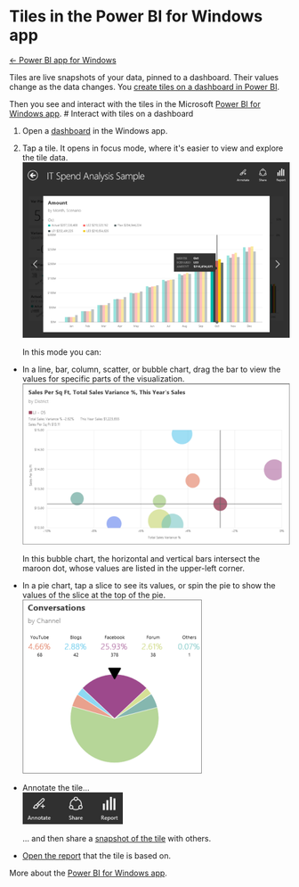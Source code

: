 <properties 
   pageTitle="Tiles in the Power BI for Windows app"
   description="Tiles in the Power BI for Windows app"
   services="powerbi" 
   documentationCenter="" 
   authors="jastru" 
   manager="mblythe" 
   editor=""
   tags=""/>
 
<tags
   ms.service="powerbi"
   ms.devlang="NA"
   ms.topic="article"
   ms.tgt_pltfrm="NA"
   ms.workload="powerbi"
   ms.date="10/15/2015"
   ms.author="jastru"/>

# Tiles in the Power BI for Windows app  
[← Power BI app for Windows](https://support.powerbi.com/knowledgebase/topics/75729-power-bi-app-for-windows)

Tiles are live snapshots of your data, pinned to a dashboard. Their values change as the data changes. You [create tiles on a dashboard in Power BI](http://support.powerbi.com/knowledgebase/articles/425669-tiles-in-power-bi).

Then you see and interact with the tiles in the Microsoft [Power BI for Windows app](http://support.powerbi.com/knowledgebase/articles/510917-get-started-with-the-power-bi-for-windows-app). # Interact with tiles on a dashboard

1.  Open a [dashboard](http://support.powerbi.com/knowledgebase/articles/510951-dashboards-in-the-power-bi-for-windows-app) in the Windows app.

2.  Tap a tile. It opens in focus mode, where it's easier to view and explore the tile data.  
    ![](media/powerbi-mobile-tiles-in-the-windows-app/PBI_WinAppTileSM.png)

    In this mode you can:

-   In a line, bar, column, scatter, or bubble chart, drag the bar to view the values for specific parts of the visualization.   
    ![](media/powerbi-mobile-tiles-in-the-windows-app/PBI_WinAppTile.png)

    In this bubble chart, the horizontal and vertical bars intersect the maroon dot, whose values are listed in the upper-left corner.

-   In a pie chart, tap a slice to see its values, or spin the pie to show the values of the slice at the top of the pie.  
    ![](media/powerbi-mobile-tiles-in-the-windows-app/PBI_WinAppPie.png)

-   Annotate the tile...   
    ![](media/powerbi-mobile-tiles-in-the-windows-app/PBI_WinAppTileIcons.png)

    ... and then share a [snapshot of the tile](http://support.powerbi.com/knowledgebase/articles/535432-share-a-snapshot-of-a-tile-from-the-power-bi-for-w) with others.

-   [Open the report](https://support.powerbi.com/knowledgebase/articles/510953-reports-in-the-power-bi-for-windows-app) that the tile is based on.

More about the [Power BI for Windows app](http://support.powerbi.com/knowledgebase/articles/510917-get-started-with-the-power-bi-for-windows-app).